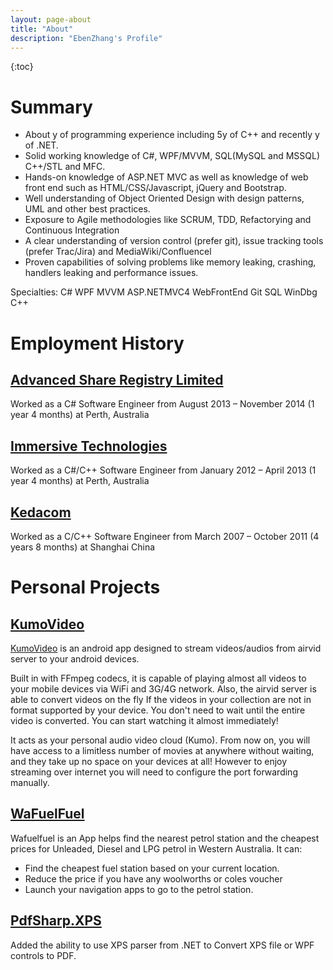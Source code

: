 ```yaml
---
layout: page-about
title: "About"
description: "EbenZhang's Profile"
---
```


{:toc}

# Summary
- About <span class='js-years-of-exp'></span>y of programming experience including 5y of C++ and recently <span class='js-years-of-csharp'></span>y of .NET.
- Solid working knowledge of C#, WPF/MVVM, SQL(MySQL and MSSQL) C++/STL and MFC.
- Hands-on knowledge of ASP.NET MVC as well as knowledge of web front end such as HTML/CSS/Javascript, jQuery and Bootstrap.
- Well understanding of Object Oriented Design with design patterns, UML and other best practices.
- Exposure to Agile methodologies like SCRUM, TDD, Refactorying and Continuous Integration
- A clear understanding of version control (prefer git), issue tracking tools (prefer Trac/Jira) and MediaWiki/Confluencel
- Proven capabilities of solving problems like memory leaking, crashing, handlers leaking and performance issues.

Specialties: C# WPF MVVM ASP.NETMVC4 WebFrontEnd Git SQL WinDbg  C++

# Employment History

## [Advanced Share Registry Limited](http://advancedshare.com.au)
Worked as a C# Software Engineer from August 2013 – November 2014 (1 year 4 months) at Perth, Australia

## [Immersive Technologies](http://ImmersiveTechnologies.com.au)
Worked as a C#/C++ Software Engineer from January 2012 – April 2013 (1 year 4 months) at Perth, Australia

## [Kedacom](http://kedacom.com/en)
Worked as a C/C++ Software Engineer from March 2007 – October 2011 (4 years 8 months) at Shanghai China

# Personal Projects

## [KumoVideo](https://play.google.com/store/apps/details?id=com.ezhang.kumovid)

[KumoVideo](https://play.google.com/store/apps/details?id=com.ezhang.kumovid) is an android app designed to stream videos/audios from airvid server to your android devices.

Built in with FFmpeg codecs, it is capable of playing almost all videos to your mobile devices via WiFi and 3G/4G network. Also, the airvid server is able to convert videos on the fly If the videos in your collection are not in format supported by your device. You don't need to wait until the entire video is converted. You can start watching it almost immediately!

It acts as your personal audio video cloud (Kumo). From now on, you will have access to a limitless number of movies at anywhere without waiting, and they take up no space on your devices at all!
However to enjoy streaming over internet you will need to configure the port forwarding manually.

## [WaFuelFuel](https://play.google.com/store/apps/details?id=com.ezhang.kumovid)

Wafuelfuel is an App helps find the nearest petrol station and the cheapest prices for Unleaded, Diesel and LPG petrol in Western Australia. It can:

- Find the cheapest fuel station based on your current location.
- Reduce the price if you have any woolworths or coles voucher
- Launch your navigation apps to go to the petrol station.

## [PdfSharp.XPS](https://github.com/ebenzhang/PdfSharp.XPS)
Added the ability to use XPS parser from .NET to Convert XPS file or WPF controls to PDF.